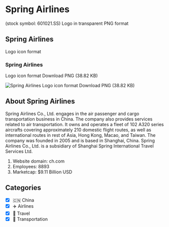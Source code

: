 # Spring Airlines
 (stock symbol: 601021.SS) Logo in transparent PNG format

## Spring Airlines
 Logo icon format

### Spring Airlines
 Logo icon format Download PNG (38.82 KB)

![Spring Airlines
 Logo icon format Download PNG (38.82 KB)](/img/orig/601021.SS-f97214d5.png)

## About Spring Airlines


Spring Airlines Co., Ltd. engages in the air passenger and cargo transportation business in China. The company also provides services related to air transportation. It owns and operates a fleet of 102 A320 series aircrafts covering approximately 210 domestic flight routes, as well as international routes in rest of Asia, Hong Kong, Macao, and Taiwan. The company was founded in 2005 and is based in Shanghai, China. Spring Airlines Co., Ltd. is a subsidiary of Shanghai Spring International Travel Services Ltd.

1. Website domain: ch.com
2. Employees: 8893
3. Marketcap: $9.11 Billion USD


## Categories
- [x] 🇨🇳 China
- [x] ✈️ Airlines
- [x] 🌴 Travel
- [x] 🚚 Transportation
